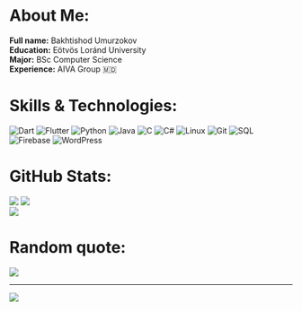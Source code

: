 # About Me:

**Full name:** Bakhtishod Umurzokov
<br>**Education:** Eötvös Loránd University
<br>**Major:** BSc Computer Science
<br>**Experience:** AIVA Group 🇲🇩

# **Skills & Technologies:**
![Dart](https://img.shields.io/badge/dart-%230175C2.svg?style=for-the-badge&logo=dart&logoColor=white)
![Flutter](https://img.shields.io/badge/flutter-%2302569B.svg?style=for-the-badge&logo=flutter&logoColor=white)
![Python](https://img.shields.io/badge/python-3670A0?style=for-the-badge&logo=python&logoColor=ffdd54)
![Java](https://img.shields.io/badge/java-%23ED8B00.svg?style=for-the-badge&logo=java&logoColor=white)
![C](https://img.shields.io/badge/c-%2300599C.svg?style=for-the-badge&logo=c&logoColor=white)
![C#](https://img.shields.io/badge/c%23-%23239120.svg?style=for-the-badge&logo=csharp&logoColor=white)
![Linux](https://img.shields.io/badge/linux-%23FCC624.svg?style=for-the-badge&logo=linux&logoColor=black)
![Git](https://img.shields.io/badge/git-%23F05033.svg?style=for-the-badge&logo=git&logoColor=white)
![SQL](https://img.shields.io/badge/sql-%23007396.svg?style=for-the-badge&logo=sqlite&logoColor=white)
![Firebase](https://img.shields.io/badge/Firebase-039BE5?style=for-the-badge&logo=firebase&logoColor=white)
![WordPress](https://img.shields.io/badge/wordpress-%23117AC9.svg?style=for-the-badge&logo=wordpress&logoColor=white)

# **GitHub Stats:**
![](https://github-readme-stats.vercel.app/api?username=Bakhtishod&show_icons=true&theme=transparent)
![](https://github-readme-streak-stats.herokuapp.com/?user=Bakhtishod&theme=dark&hide_border=false)<br/>
![](https://github-readme-stats.vercel.app/api/top-langs/?username=Bakhtishod&theme=dark&hide_border=false&include_all_commits=false&count_private=false&layout=compact)

# **Random quote:**
![](https://quotes-github-readme.vercel.app/api?type=horizontal&theme=algolia)

---
[![](https://visitcount.itsvg.in/api?id=Programmer707707&icon=0&color=0)](https://visitcount.itsvg.in)

<!-- Proudly created with GPRM ( https://gprm.itsvg.in ) -->
